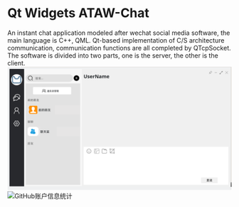  # Qt Widgets ATAW-Chat

 An instant chat application modeled after wechat social media software, the main language is C++, QML. Qt-based implementation of C/S architecture communication, communication functions are all completed by QTcpSocket. The software is divided into two parts, one is the server, the other is the client.
<img src="doc/preview/图片22( 首页界面).png">
![GitHub账户信息统计](https://github-stats.ubrong.com/api?username=cherryi6081&show_icons=true)
